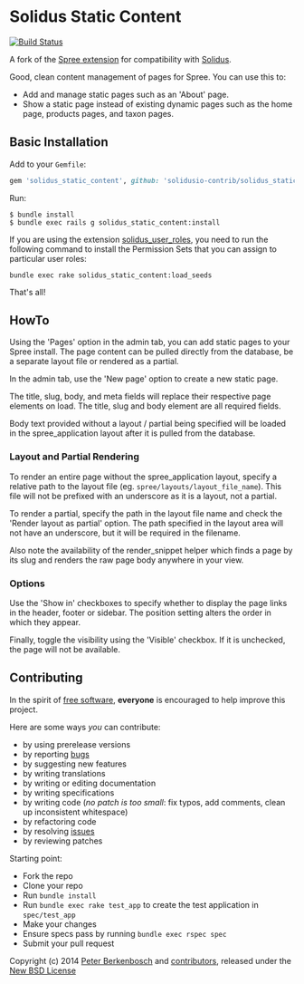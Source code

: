 # Solidus Static Content

[![Build Status](https://travis-ci.org/solidusio-contrib/solidus_static_content.svg)](https://travis-ci.org/solidusio-contrib/solidus_static_content)

A fork of the [Spree extension][1] for compatibility with [Solidus][7].

Good, clean content management of pages for Spree. You can use this to:

- Add and manage static pages such as an 'About' page.
- Show a static page instead of existing dynamic pages such as the home page,
  products pages, and taxon pages.

## Basic Installation

Add to your `Gemfile`:

```ruby
gem 'solidus_static_content', github: 'solidusio-contrib/solidus_static_content'
```

Run:

```
$ bundle install
$ bundle exec rails g solidus_static_content:install
```

If you are using the extension [solidus_user_roles](https://github.com/boomerdigital/solidus_user_roles), you need to run the following command to install the Permission Sets that you can assign to particular user roles:

```shell
bundle exec rake solidus_static_content:load_seeds
```

That's all!


## HowTo

Using the 'Pages' option in the admin tab, you can add static pages to your
Spree install. The page content can be pulled directly from the database, be a
separate layout file or rendered as a partial.

In the admin tab, use the 'New page' option to create a new static page.

The title, slug, body, and meta fields will replace their respective page
elements on load. The title, slug and body element are all required fields.

Body text provided without a layout / partial being specified will be loaded in
the spree_application layout after it is pulled from the database.


### Layout and Partial Rendering

To render an entire page without the spree_application layout, specify a
relative path to the layout file (eg.  `spree/layouts/layout_file_name`). This
file will not be prefixed with an underscore as it is a layout, not a partial.

To render a partial, specify the path in the layout file name and check the
'Render layout as partial' option. The path specified in the layout area will
not have an underscore, but it will be required in the filename.

Also note the availability of the render_snippet helper which finds a page by
its slug and renders the raw page body anywhere in your view.

### Options

Use the 'Show in' checkboxes to specify whether to display the page links in the
header, footer or sidebar. The position setting alters the order in which they
appear.

Finally, toggle the visibility using the 'Visible' checkbox. If it is unchecked,
the page will not be available.


## Contributing

In the spirit of [free software][2], **everyone** is encouraged to help improve
this project.

Here are some ways *you* can contribute:

* by using prerelease versions
* by reporting [bugs][3]
* by suggesting new features
* by writing translations
* by writing or editing documentation
* by writing specifications
* by writing code (*no patch is too small*: fix typos, add comments, clean up inconsistent whitespace)
* by refactoring code
* by resolving [issues][3]
* by reviewing patches

Starting point:

* Fork the repo
* Clone your repo
* Run `bundle install`
* Run `bundle exec rake test_app` to create the test application in `spec/test_app`
* Make your changes
* Ensure specs pass by running `bundle exec rspec spec`
* Submit your pull request

Copyright (c) 2014 [Peter Berkenbosch][4] and [contributors][5], released under the [New BSD License][6]

[1]: https://github.com/spree-contrib/spree_static_content/
[2]: http://www.fsf.org/licensing/essays/free-sw.html
[3]: https://github.com/solidusio-contrib/solidus_static_content/issues
[4]: https://github.com/peterberkenbosch
[5]: https://github.com/solidusio-contrib/solidus_static_content/graphs/contributors
[6]: ./LICENSE.md
[7]: https://solidus.io/
